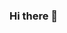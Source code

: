 ### Hi there 👋

<!--
**tpronoza/tpronoza** is a ✨ _special_ ✨ repository because its `README.md` (this file) appears on your GitHub profile.

Hello 👋 I'm Tatiana a future full-stack engineer

- 🔭 I’m currently working on Wine-Adventure
- 🌱 I’m currently learning React/Next
- 👯 I’m looking to collaborate on ...
- 🤔 I’m looking for help with ...
- 💬 Ask me about REST API
- 📫 How to reach me: ...
- 😄 Pronouns: ...
- ⚡ Fun fact: ...
-->
